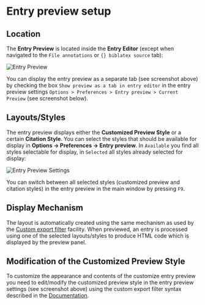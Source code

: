 # Entry preview setup

## Location

The **Entry Preview** is located inside the **Entry Editor** (except when navigated to the `File annotations` or `{} biblatex source` tab):

![Entry Preview](../.gitbook/assets/entryeditor-preview.png)

You can display the entry preview as a separate tab (see screenshot above) by checking the box `Show preview as a tab in entry editor` in the entry preview settings `Options > Preferences > Entry preview > Current Preview` (see screenshot below).

## Layouts/Styles

The entry preview displays either the **Customized Preview Style** or a certain **Citation Style**. You can select the styles that should be available for display in **Options → Preferences → Entry preview**. In `Available` you find all styles selectable for display, in `Selected` all styles already selected for display:

![Entry Preview Settings](../.gitbook/assets/entryeditor-preview-settings.png)

You can switch between all selected styles (customized preview and citation styles) in the entry preview in the main window by pressing `F9`.

## Display Mechanism

The layout is automatically created using the same mechanism as used by the [Custom export filter](../collaborative-work/export/customexports.md) facility. When previewed, an entry is processed using one of the selected layouts/styles to produce HTML code which is displayed by the preview panel.

## Modification of the Customized Preview Style

To customize the appearance and contents of the customize entry preview you need to edit/modify the customized preview style in the entry preview settings (see screenshot above) using the custom export filter syntax described in the [Documentation](../collaborative-work/export/customexports.md).
